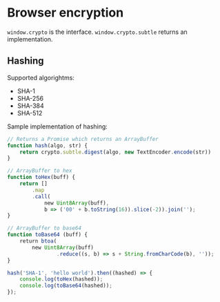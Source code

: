 # Browser encryption

`window.crypto` is the interface. `window.crypto.subtle` returns an implementation.



## Hashing

Supported algorightms:

- SHA-1
- SHA-256
- SHA-384
- SHA-512
  
  

Sample implementation of hashing:

```javascript
// Returns a Promise which returns an ArrayBuffer
function hash(algo, str) {
    return crypto.subtle.digest(algo, new TextEncoder.encode(str))
}

// ArrayBuffer to hex
function toHex(buff) {
    return []
        .map
        .call(
            new Uint8Array(buff), 
            b => ('00' + b.toString(16)).slice(-2)).join('');
}

// ArrayBuffer to base64
function toBase64 (buff) {
    return btoa(
        new Uint8Array(buff)
                .reduce((s, b) => s + String.fromCharCode(b), ''));
}

hash('SHA-1', 'hello world').then((hashed) => {
    console.log(toHex(hashed));
    console.log(toBase64(hashed));
});
```
